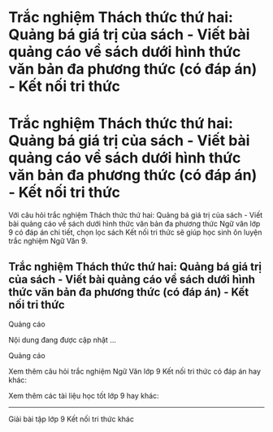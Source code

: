 # Trắc nghiệm Thách thức thứ hai: Quảng bá giá trị của sách - Viết bài quảng cáo về sách dưới hình thức văn bản đa phương thức (có đáp án) - Kết nối tri thức

# Trắc nghiệm Thách thức thứ hai: Quảng bá giá trị của sách - Viết bài quảng cáo về sách dưới hình thức văn bản đa phương thức (có đáp án) - Kết nối tri thức

Với câu hỏi trắc nghiệm Thách thức thứ hai: Quảng bá giá trị của sách - Viết bài quảng cáo về sách dưới hình thức văn bản đa phương thức Ngữ văn lớp 9 có đáp án chi tiết, chọn lọc sách Kết nối tri thức sẽ giúp học sinh ôn luyện trắc nghiệm Ngữ Văn 9.

## Trắc nghiệm Thách thức thứ hai: Quảng bá giá trị của sách - Viết bài quảng cáo về sách dưới hình thức văn bản đa phương thức (có đáp án) - Kết nối tri thức

Quảng cáo

Nội dung đang được cập nhật ...

Quảng cáo

Xem thêm câu hỏi trắc nghiệm Ngữ Văn lớp 9 Kết nối tri thức có đáp án hay khác:

Xem thêm các tài liệu học tốt lớp 9 hay khác:

* * *

Giải bài tập lớp 9 Kết nối tri thức khác
